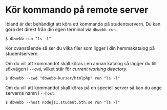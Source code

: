 Kör kommando på remote server
==================================

Ibland är det behändigt att köra ett kommando på studentservern. Du kan göra det direkt från din egen terminal via `dbwebb run`.

```text
$ dbwebb run "ls -l"
```

Kör ovanstående så ser du vilka filer som ligger i din hemmakatalog på studentservern.

Om du vill att kommandot skall köras i en annan katalog så lägger du till sökvägen i `--cwd`, vilket står för *current working directory*.

```text
$ dbwebb --cwd "dbwebb-kurser/htmlphp" run "ls -l"
```

Om du vill att kommandot skall köras på en speciell server så kan du ange serverns namn i  `--host`.

```text
$ dbwebb --host nodejs1.student.bth.se run "ls -l"
```
